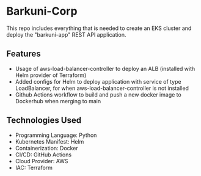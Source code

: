# Barkuni-Corp

This repo includes everything that is needed to create an EKS cluster and deploy the "barkuni-app" REST API application.

## Features

- Usage of aws-load-balancer-controller to deploy an ALB (installed with Helm provider of Terraform)
- Added configs for Helm to deploy application with service of type LoadBalancer, for when aws-load-balancer-controller is not installed
- Github Actions workflow to build and push a new docker image to Dockerhub when merging to main

## Technologies Used

- Programming Language: Python
- Kubernetes Manifest: Helm
- Containerization: Docker
- CI/CD: GitHub Actions
- Cloud Provider: AWS
- IAC: Terraform
